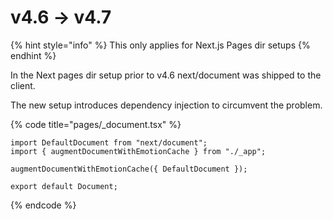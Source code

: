 # v4.6 -> v4.7

{% hint style="info" %}
This only applies for Next.js Pages dir setups
{% endhint %}

In the Next pages dir setup prior to v4.6 next/document was shipped to the client.

The new setup introduces dependency injection to circumvent the problem. &#x20;

{% code title="pages/_document.tsx" %}
```tsx
import DefaultDocument from "next/document";
import { augmentDocumentWithEmotionCache } from "./_app";

augmentDocumentWithEmotionCache({ DefaultDocument });

export default Document;
```
{% endcode %}
